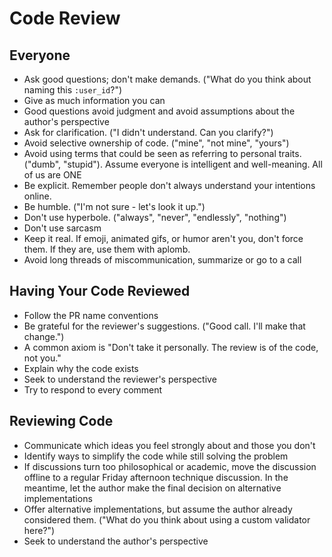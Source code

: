 # Code Review

## Everyone

- Ask good questions; don't make demands. ("What do you think about naming this `:user_id`?")
- Give as much information you can
- Good questions avoid judgment and avoid assumptions about the author's perspective
- Ask for clarification. ("I didn't understand. Can you clarify?")
- Avoid selective ownership of code. ("mine", "not mine", "yours")
- Avoid using terms that could be seen as referring to personal traits. ("dumb", "stupid"). Assume everyone is
  intelligent and well-meaning. All of us are ONE
- Be explicit. Remember people don't always understand your intentions online.
- Be humble. ("I'm not sure - let's look it up.")
- Don't use hyperbole. ("always", "never", "endlessly", "nothing")
- Don't use sarcasm
- Keep it real. If emoji, animated gifs, or humor aren't you, don't force them. If they are, use them with aplomb.
- Avoid long threads of miscommunication, summarize or go to a call

## Having Your Code Reviewed

- Follow the PR name conventions
- Be grateful for the reviewer's suggestions. ("Good call. I'll make that change.")
- A common axiom is "Don't take it personally. The review is of the code, not you."
- Explain why the code exists
- Seek to understand the reviewer's perspective
- Try to respond to every comment

## Reviewing Code

- Communicate which ideas you feel strongly about and those you don't
- Identify ways to simplify the code while still solving the problem
- If discussions turn too philosophical or academic, move the discussion offline to a regular Friday afternoon technique
  discussion. In the meantime, let the author make the final decision on alternative implementations
- Offer alternative implementations, but assume the author already considered them. ("What do you think about using a
  custom validator here?")
- Seek to understand the author's perspective
